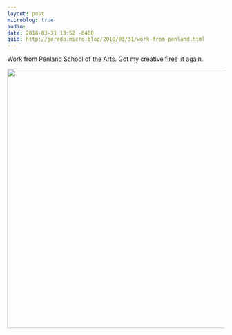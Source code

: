 ```yaml
---
layout: post
microblog: true
audio: 
date: 2018-03-31 13:52 -0400
guid: http://jeredb.micro.blog/2018/03/31/work-from-penland.html
---
```

Work from Penland School of the Arts. Got my creative fires lit again.

<img src="http://micro.jeredb.com/uploads/2018/c8323c87cc.jpg" width="600" height="600" />
